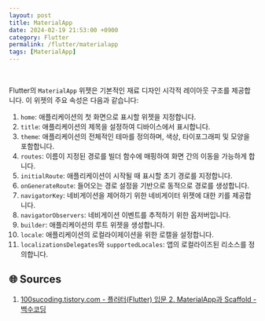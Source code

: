 ```yaml
---
layout: post
title: MaterialApp
date: 2024-02-19 21:53:00 +0900
category: Flutter
permalink: /flutter/materialapp
tags: [MaterialApp]
---
```


<br>

Flutter의 `MaterialApp` 위젯은 기본적인 재료 디자인 시각적 레이아웃 구조를 제공합니다. 이 위젯의 주요 속성은 다음과 같습니다:

1. `home`: 애플리케이션의 첫 화면으로 표시할 위젯을 지정합니다.
2. `title`: 애플리케이션의 제목을 설정하여 디바이스에서 표시합니다.
3. `theme`: 애플리케이션의 전체적인 테마를 정의하며, 색상, 타이포그래피 및 모양을 포함합니다.
4. `routes`: 이름이 지정된 경로를 빌더 함수에 매핑하여 화면 간의 이동을 가능하게 합니다.
5. `initialRoute`: 애플리케이션이 시작될 때 표시할 초기 경로를 지정합니다.
6. `onGenerateRoute`: 들어오는 경로 설정을 기반으로 동적으로 경로를 생성합니다.
7. `navigatorKey`: 네비게이션을 제어하기 위한 네비게이터 위젯에 대한 키를 제공합니다.
8. `navigatorObservers`: 네비게이션 이벤트를 추적하기 위한 옵저버입니다.
9. `builder`: 애플리케이션의 루트 위젯을 생성합니다.
10. `locale`: 애플리케이션의 로컬라이제이션을 위한 로캘을 설정합니다.
11. `localizationsDelegates`와 `supportedLocales`: 앱의 로컬라이즈된 리소스를 정의합니다.

## 🌐 Sources

1. [100sucoding.tistory.com - 플러터(Flutter) 입문 2. MaterialApp과 Scaffold - 백수코딩](https://100sucoding.tistory.com/33)
